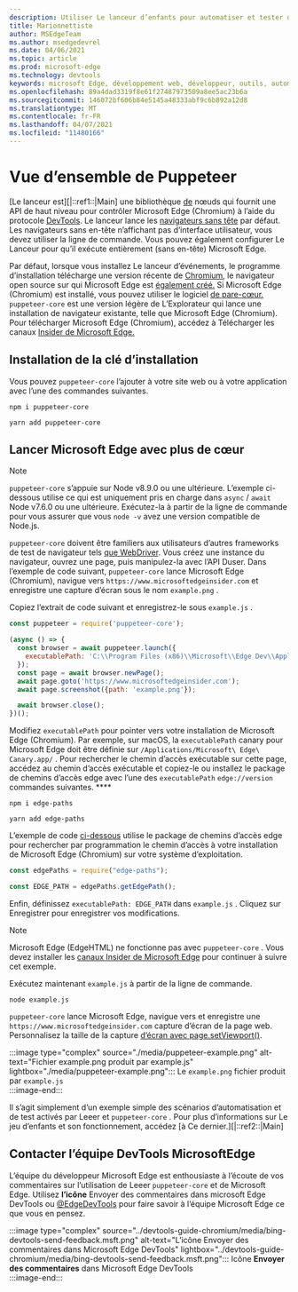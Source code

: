 ```yaml
---
description: Utiliser Le lanceur d’enfants pour automatiser et tester dans Microsoft Edge
title: Marionnettiste
author: MSEdgeTeam
ms.author: msedgedevrel
ms.date: 04/06/2021
ms.topic: article
ms.prod: microsoft-edge
ms.technology: devtools
keywords: microsoft Edge, développement web, développeur, outils, automatisation, test
ms.openlocfilehash: 89a4dad3319f8e61f27487973509a8ee5ac23b6a
ms.sourcegitcommit: 146072bf606b84e5145a48333abf9c6b892a12d8
ms.translationtype: MT
ms.contentlocale: fr-FR
ms.lasthandoff: 04/07/2021
ms.locfileid: "11480166"
---
```

# <a name="puppeteer-overview"></a>Vue d’ensemble de Puppeteer  

[Le lanceur est][|::ref1::|Main] une bibliothèque [de][NodejsMain] nœuds qui fournit une API de haut niveau pour contrôler Microsoft Edge \(Chromium\) à l’aide du protocole [DevTools][GithubChromedevtoolsProtocol].  Le lanceur lance les [navigateurs sans tête][WikiHeadlessBrowser] par défaut.  Les navigateurs sans en-tête n’affichant pas d’interface utilisateur, vous devez utiliser la ligne de commande.  Vous pouvez également configurer Le Lanceur pour qu’il exécute entièrement \(sans en-tête\) Microsoft Edge.  

Par défaut, lorsque vous installez Le lanceur d’événements, le programme d’installation télécharge une version récente de [Chromium][ChromiumHome], le navigateur open source sur qui Microsoft Edge est [également créé.][MicrosoftBlogsWindowsExperience20181206]  Si Microsoft Edge \(Chromium\) est installé, vous pouvez utiliser le logiciel [de pare-cœur.][PuppeteerApivscore]  `puppeteer-core` est une version légère de L’Explorateur qui lance une installation de navigateur existante, telle que Microsoft Edge \(Chromium\).  Pour télécharger Microsoft Edge \(Chromium\), accédez à Télécharger les canaux [Insider de Microsoft Edge.][MicrosoftedgeinsiderDownload]  

## <a name="installing-puppeteer-core"></a>Installation de la clé d’installation  

Vous pouvez `puppeteer-core` l’ajouter à votre site web ou à votre application avec l’une des commandes suivantes.  

```shell
npm i puppeteer-core
```  

```shell
yarn add puppeteer-core
```  

## <a name="launch-microsoft-edge-with-puppeteer-core"></a>Lancer Microsoft Edge avec plus de cœur  

> [!NOTE]
> `puppeteer-core` s’appuie sur Node v8.9.0 ou une ultérieure.  L’exemple ci-dessous utilise ce qui est uniquement pris en charge dans `async` / `await` Node v7.6.0 ou une ultérieure.  Exécutez-la à partir de la ligne de commande pour vous assurer que vous `node -v` avez une version compatible de Node.js.  

`puppeteer-core` doivent être familiers aux utilisateurs d’autres frameworks de test de navigateur tels [que WebDriver][WebdriverChromiumMain].  Vous créez une instance du navigateur, ouvrez une page, puis manipulez-la avec l’API Duser.  Dans l’exemple de code suivant, `puppeteer-core` lance Microsoft Edge \(Chromium\), navigue vers `https://www.microsoftedgeinsider.com` et enregistre une capture d’écran sous le nom `example.png` .  

Copiez l’extrait de code suivant et enregistrez-le sous `example.js` .  

```javascript
const puppeteer = require('puppeteer-core');

(async () => {
  const browser = await puppeteer.launch({
    executablePath: 'C:\\Program Files (x86)\\Microsoft\\Edge Dev\\Application\\msedge.exe'
  });
  const page = await browser.newPage();
  await page.goto('https://www.microsoftedgeinsider.com');
  await page.screenshot({path: 'example.png'});

  await browser.close();
})();
```  

Modifiez `executablePath` pour pointer vers votre installation de Microsoft Edge \(Chromium\).  Par exemple, sur macOS, la `executablePath` canary pour Microsoft Edge doit être définie sur `/Applications/Microsoft\ Edge\ Canary.app/` .  Pour rechercher le chemin d’accès exécutable sur cette page, accédez au chemin d’accès exécutable et copiez-le ou installez le package de chemins d’accès edge avec l’une des `executablePath` `edge://version` commandes suivantes. **** [][npmEdgePaths]  

```shell
npm i edge-paths
```  

```shell
yarn add edge-paths
```  
 
L’exemple de code [ci-dessous][npmEdgePaths] utilise le package de chemins d’accès edge pour rechercher par programmation le chemin d’accès à votre installation de Microsoft Edge \(Chromium\) sur votre système d’exploitation.

```javascript
const edgePaths = require("edge-paths");

const EDGE_PATH = edgePaths.getEdgePath();
```

Enfin, définissez `executablePath: EDGE_PATH` dans `example.js` .  Cliquez sur Enregistrer pour enregistrer vos modifications.  

> [!NOTE]
> Microsoft Edge \(EdgeHTML\) ne fonctionne pas avec `puppeteer-core` .  Vous devez installer les [canaux Insider de Microsoft Edge][MicrosoftedgeinsiderDownload] pour continuer à suivre cet exemple.  

Exécutez maintenant `example.js` à partir de la ligne de commande.  

```shell
node example.js
```  

`puppeteer-core` lance Microsoft Edge, navigue vers et enregistre une `https://www.microsoftedgeinsider.com` capture d’écran de la page web.  Personnalisez la taille de la capture [d’écran avec page.setViewport()][PuppeteerApipagesetviewport].  

:::image type="complex" source="./media/puppeteer-example.png" alt-text="Fichier example.png produit par example.js" lightbox="./media/puppeteer-example.png":::
   Le `example.png` fichier produit par `example.js`  
:::image-end:::  

Il s’agit simplement d’un exemple simple des scénarios d’automatisation et de test activés par Leeer et `puppeteer-core` .  Pour plus d’informations sur Le jeu d’enfants et son fonctionnement, accédez [à Ce dernier.][|::ref2::|Main]  

## <a name="getting-in-touch-with-the-microsoft-edge-devtools-team"></a>Contacter l’équipe DevTools MicrosoftEdge  

L’équipe du développeur Microsoft Edge est enthousiaste à l’écoute de vos commentaires sur l’utilisation de Leeer `puppeteer-core` et de Microsoft Edge.  Utilisez **l’icône** Envoyer des commentaires dans microsoft Edge DevTools ou [@EdgeDevTools][TwitterIntentTweetEdgedevtools] pour faire savoir à l’équipe Microsoft Edge ce que vous en pensez.  

:::image type="complex" source="../devtools-guide-chromium/media/bing-devtools-send-feedback.msft.png" alt-text="L’icône Envoyer des commentaires dans Microsoft Edge DevTools" lightbox="../devtools-guide-chromium/media/bing-devtools-send-feedback.msft.png":::
   Icône **Envoyer des commentaires** dans Microsoft Edge DevTools  
:::image-end:::  

<!--## See also  

*   [WebDriver (Chromium)][WebdriverChromiumMain]  
*   [WebDriver (EdgeHTML)][ArchiveMicrosoftEdgeLegacyDeveloperWebdriverIndex]  
*   [Chrome DevTools Protocol Viewer on GitHub][GithubChromedevtoolsProtocol]  
*   [Microsoft Edge:  Making the web better through more open source collaboration on Microsoft Experience Blog][MicrosoftBlogsWindowsExperience20181206]  
*   [Download Microsoft Edge Insider Channels][MicrosoftedgeinsiderDownload]  
*   [Chromium on The Chromium Projects][ChromiumHome]  
*   [Node.js][NodejsMain]  
*   [Puppeteer][PuppeteerMain]  
*   [puppeteer vs. puppeteer-core][PuppeteerApivscore]  
*   [page.setViewport() on Puppeteer][PuppeteerApipagesetviewport]  
*   [Headless browser on Wikipedia][WikiHeadlessBrowser]  -->  

<!-- links -->  

[WebdriverChromiumMain]: ../webdriver-chromium/index.md "WebDriver (Chromium) | Documents Microsoft"  

<!--  [ArchiveMicrosoftEdgeLegacyDeveloperWebdriverIndex]: /archive/microsoft-edge/legacy/developer/webdriver/index "WebDriver (EdgeHTML) | Microsoft Docs"  -->  

[GithubChromedevtoolsProtocol]: https://chromedevtools.github.io/devtools-protocol "Visionneuse de protocole Chrome DevTools | GitHub"  

[MicrosoftBlogsWindowsExperience20181206]: https://blogs.windows.com/windowsexperience/2018/12/06/microsoft-edge-making-the-web-better-through-more-open-source-collaboration "Microsoft Edge : améliorer le web grâce à des outils de collaboration open source | Blog sur l’expérience Microsoft"  

[MicrosoftedgeinsiderDownload]: https://www.microsoftedgeinsider.com/download "Télécharger les canaux Microsoft Edge Insider"  

[ChromiumHome]: https://www.chromium.org/Home "Chromium | Projets Chromium"  

[NodejsMain]: https://nodejs.org "Node.js"  

[npmEdgePaths]: https://www.npmjs.com/package/edge-paths "Chemins d'| npm"  

[PuppeteerMain]: https://pptr.dev "Resaisie"  
[PuppeteerApivscore]: https://pptr.dev/#?product=Puppeteer&version=v2.0.0&show=api-puppeteer-vs-puppeteer-core "plus de personnes que d'| Resaisie"  
[PuppeteerApipagesetviewport]: https://pptr.dev/#?product=Puppeteer&version=v2.0.0&show=api-pagesetviewportviewport "page.setViewport(viewport) | Le lanceur d’équipes"  

[TwitterIntentTweetEdgedevtools]: https://twitter.com/intent/tweet?text=@EdgeDevTools "@EdgeDevTools - Publier un tweet | Twitter"  

[WikiHeadlessBrowser]: https://en.wikipedia.org/wiki/Headless_browser "Navigateur sans | Wikipedia"  
